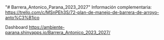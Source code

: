 "# Barrera_Antonico_Parana_2023_2027" 
Información complementaria:
https://trello.com/c/MSnPEh3S/72-plan-de-manejo-de-barrera-de-arroyo-anto%C3%B1ico

Dashboard
https://ambiente-parana.shinyapps.io/Barrera_Antonico_2023_2027/

